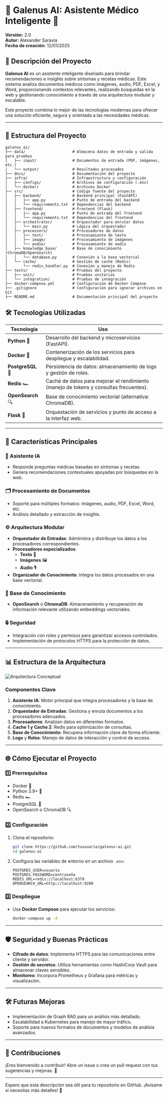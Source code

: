 # 🌟 Galenus AI: Asistente Médico Inteligente 🌟

**Versión:** 2.0  
**Autor:** Alexander Saravia  
**Fecha de creación:** 12/01/2025  

## 📖 Descripción del Proyecto

**Galenus AI** es un asistente inteligente diseñado para brindar recomendaciones e insights sobre síntomas y recetas médicas. Este sistema analiza documentos médicos como imágenes, audio, PDF, Excel, y Word, proporcionando contextos relevantes, realizando búsquedas en la web y gestionando conocimiento a través de una arquitectura modular y escalable.

Este proyecto combina lo mejor de las tecnologías modernas para ofrecer una solución eficiente, segura y orientada a las necesidades médicas.

---

## 📂 Estructura del Proyecto

```
galenus_ai/
├── data/                     # Almacena datos de entrada y salida para pruebas
│   ├── input/                # Documentos de entrada (PDF, imágenes, etc.) 
│   └── output/               # Resultados procesados
├── docs/                     # Documentación del proyecto
├── infra/                    # Infraestructura y configuración
│   ├── configs/              # Archivos de configuración (.env)
│   └── docker/               # Archivos Docker
├── src/                      # Código fuente del proyecto
│   ├── backend/              # Backend principal (FastAPI)
│   │   ├── app.py            # Punto de entrada del backend
│   │   └── requirements.txt  # Dependencias del backend
│   ├── frontend/             # Frontend (Flask)
│   │   ├── app.py            # Punto de entrada del frontend
│   │   └── requirements.txt  # Dependencias del frontend
│   ├── orchestrator/         # Orquestador para enrutar datos
│   │   └── main.py           # Lógica del orquestador
│   ├── processors/           # Procesadores de datos
│   │   ├── text/             # Procesamiento de texto
│   │   ├── image/            # Procesamiento de imágenes
│   │   └── audio/            # Procesamiento de audio
│   ├── knowledge_base/       # Base de conocimiento (ChromaDB/OpenSearch)
│   │   └── database.py       # Conexión a la base vectorial
│   └── cache/                # Gestión de caché (Redis)
│       └── redis_handler.py  # Conexión y manejo de Redis
├── tests/                    # Pruebas del proyecto
│   ├── unit/                 # Pruebas unitarias
│   └── integration/          # Pruebas de integración
├── docker-compose.yml        # Configuración de Docker Compose
├── .gitignore                # Configuración para ignorar archivos en Git
├── README.md                 # Documentación principal del proyecto
```

## 🛠️ Tecnologías Utilizadas

| Tecnología        | Uso                                                                                   |
|--------------------|---------------------------------------------------------------------------------------|
| **Python** 🐍     | Desarrollo del backend y microservicios (FastAPI).                                    |
| **Docker** 🐳     | Contenerización de los servicios para despliegue y escalabilidad.                     |
| **PostgreSQL** 🐘 | Persistencia de datos: almacenamiento de logs y gestión de roles.                     |
| **Redis** 🏎️      | Caché de datos para mejorar el rendimiento (manejo de tokens y consultas frecuentes). |
| **OpenSearch** 🔍 | Base de conocimiento vectorial (alternativa: ChromaDB).                              |
| **Flask** 🍰      | Orquestación de servicios y punto de acceso a la interfaz web.                        |

---

## 🚀 Características Principales

### 🎯 Asistente IA
- Responde preguntas médicas basadas en síntomas y recetas.
- Genera recomendaciones contextuales apoyadas por búsquedas en la web.

### 🗂️ Procesamiento de Documentos
- Soporte para múltiples formatos: imágenes, audio, PDF, Excel, Word, etc.
- Análisis detallado y extracción de insights.

### ⚙️ Arquitectura Modular
- **Orquestador de Entradas**: Administra y distribuye los datos a los procesadores correspondientes.
- **Procesadores especializados**:
  - **Texto** 📝
  - **Imágenes** 🖼️
  - **Audio** 🎙️
- **Organizador de Conocimiento**: Integra los datos procesados en una base vectorial.

### 🧠 Base de Conocimiento
- **OpenSearch** o **ChromaDB**: Almacenamiento y recuperación de información relevante utilizando embeddings vectoriales.

### 🔒 Seguridad
- Integración con roles y permisos para garantizar accesos controlados.
- Implementación de protocolos HTTPS para la protección de datos.

---

## 📊 Estructura de la Arquitectura

![Arquitectura Conceptual](galenus.drawio.png)

### Componentes Clave
1. **Asistente IA**: Motor principal que integra procesadores y la base de conocimiento.
2. **Orquestador de Entradas**: Gestiona y enruta documentos a los procesadores adecuados.
3. **Procesadores**: Analizan datos en diferentes formatos.
4. **Cache 1 y Cache 2**: Redis para optimización de consultas.
5. **Base de Conocimiento**: Recupera información clave de forma eficiente.
6. **Logs** y **Roles**: Manejo de datos de interacción y control de acceso.

---

## 🌐 Cómo Ejecutar el Proyecto

### 1️⃣ Prerrequisitos
- Docker 🐳
- Python 3.9+ 🐍
- Redis 🏎️
- PostgreSQL 🐘
- OpenSearch o ChromaDB 🔍

### 2️⃣ Configuración
1. Clona el repositorio:
   ```bash
   git clone https://github.com/tuusuario/galenus-ai.git
   cd galenus-ai
   ```
2. Configura las variables de entorno en un archivo `.env`:
   ```
   POSTGRES_USER=usuario
   POSTGRES_PASSWORD=contraseña
   REDIS_URL=redis://localhost:6379
   OPENSEARCH_URL=http://localhost:9200
   ```

### 3️⃣ Despliegue
- Usa **Docker Compose** para ejecutar los servicios:
  ```bash
  docker-compose up -d
  ```

---

## 🛡️ Seguridad y Buenas Prácticas

- **Cifrado de datos**: Implementa HTTPS para las comunicaciones entre cliente y servidor.
- **Gestión de secretos**: Utiliza herramientas como HashiCorp Vault para almacenar claves sensibles.
- **Monitoreo**: Incorpora Prometheus y Grafana para métricas y visualización.

---

## 🛠️ Futuras Mejoras

- Implementación de Graph RAG para un análisis más detallado.
- Escalabilidad a Kubernetes para manejo de mayor tráfico.
- Soporte para nuevos formatos de documentos y modelos de análisis avanzados.

---

## 🤝 Contribuciones

¡Eres bienvenido a contribuir! Abre un issue o crea un pull request con tus sugerencias y mejoras. 🚀

---

Espero que esta descripción sea útil para tu repositorio en GitHub. ¡Avísame si necesitas más detalles! 🎉
